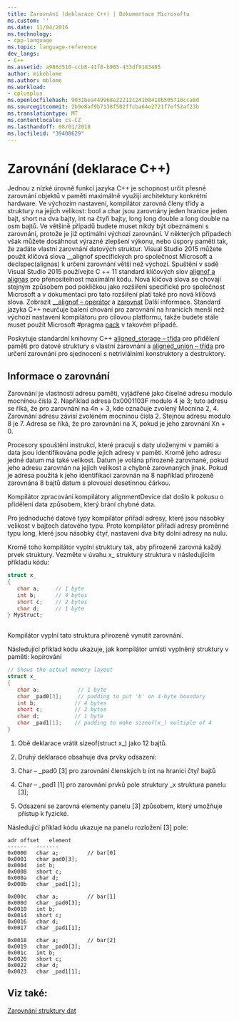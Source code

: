 ```yaml
---
title: Zarovnání (deklarace C++) | Dokumentace Microsoftu
ms.custom: ''
ms.date: 11/04/2016
ms.technology:
- cpp-language
ms.topic: language-reference
dev_langs:
- C++
ms.assetid: a986d510-ccb8-41f8-b905-433df9183485
author: mikeblome
ms.author: mblome
ms.workload:
- cplusplus
ms.openlocfilehash: 9031bea449968e22212c241b8418b505710cca8d
ms.sourcegitcommit: 2b9e8af9b7138f502ffcba64e2721f7ef52af23b
ms.translationtype: MT
ms.contentlocale: cs-CZ
ms.lasthandoff: 08/01/2018
ms.locfileid: "39408629"
---
```

# <a name="alignment-c-declarations"></a>Zarovnání (deklarace C++)
Jednou z nízké úrovně funkcí jazyka C++ je schopnost určit přesné zarovnání objektů v paměti maximálně využijí architektury konkrétní hardware. Ve výchozím nastavení, kompilátor zarovná členy třídy a struktury na jejich velikost: bool a char jsou zarovnány jeden hranice jeden bajt, short na dva bajty, int na čtyři bajty, long long double a long double na osm bajtů. Ve většině případů budete muset nikdy být obeznámeni s zarovnání, protože je již optimální výchozí zarovnání. V některých případech však můžete dosáhnout výrazné zlepšení výkonu, nebo úspory paměti tak, že zadáte vlastní zarovnání datových struktur. Visual Studio 2015 můžete použít klíčová slova __alignof specifických pro společnost Microsoft a declspec(alignas) k určení zarovnání větší než výchozí. Spuštění v sadě Visual Studio 2015 používejte C ++ 11 standard klíčových slov [alignof a alignas](../cpp/alignof-and-alignas-cpp.md) pro přenositelnost maximální kódu. Nová klíčová slova se chovají stejným způsobem pod pokličkou jako rozšíření specifické pro společnost Microsoft a v dokumentaci pro tato rozšíření platí také pro nová klíčová slova. Zobrazit [__alignof – operátor](../cpp/alignof-operator.md) a [zarovnat](../cpp/align-cpp.md) Další informace. Standard jazyka C++ neurčuje balení chování pro zarovnání na hranicích menší než výchozí nastavení kompilátoru pro cílovou platformu, takže budete stále muset použít Microsoft #pragma [pack](../preprocessor/pack.md) v takovém případě.  
  
 Poskytuje standardní knihovny C++ [aligned_storage – třída](../standard-library/aligned-storage-class.md) pro přidělení paměti pro datové struktury s vlastní zarovnání a [aligned_union – třída](../standard-library/aligned-union-class.md) pro určení zarovnání pro sjednocení s netriviálními konstruktory a destruktory.  
  
## <a name="about-alignment"></a>Informace o zarovnání  
 Zarovnání je vlastností adresu paměti, vyjádřené jako číselné adresu modulo mocninou čísla 2. Například adresa 0x0001103F modulo 4 je 3; tuto adresu se říká, že pro zarovnání na 4n + 3, kde označuje zvolený Mocnina 2, 4. Zarovnání adresu závisí zvoleném mocninou čísla 2. Stejnou adresu modulo 8 je 7. Adresa se říká, že pro zarovnání na X, pokud je jeho zarovnání Xn + 0.  
  
 Procesory spouštění instrukcí, které pracují s daty uloženými v paměti a data jsou identifikována podle jejich adresy v paměti. Kromě jeho adresu jedné datum má také velikost. Datum je volána přirozeně zarovnané, pokud jeho adresu zarovnán na jejich velikost a chybně zarovnaných jinak. Pokud je adresa použitá k jeho identifikaci zarovnán na 8 například přirozeně zarovnána 8 bajtů datum s plovoucí desetinnou čárkou.  
  
 Kompilátor zpracování kompilátory alignmentDevice dat došlo k pokusu o přidělení data způsobem, který brání chybné data.  
  
 Pro jednoduché datové typy kompilátor přiřadí adresy, které jsou násobky velikost v bajtech datového typu. Proto kompilátor přiřadí adresy proměnné typu long, které jsou násobky čtyř, nastavení dva bity dolní adresy na nulu.  
  
 Kromě toho kompilátor vyplní struktury tak, aby přirozeně zarovná každý prvek struktury. Vezměte v úvahu x_ struktury struktura v následujícím příkladu kódu:  
  
```cpp 
struct x_  
{  
   char a;     // 1 byte  
   int b;      // 4 bytes  
   short c;    // 2 bytes  
   char d;     // 1 byte  
} MyStruct;  
  
```  
  
 Kompilátor vyplní tato struktura přirozeně vynutit zarovnání.  
  
 Následující příklad kódu ukazuje, jak kompilátor umístí vyplněný struktury v paměti: kopírování  
  
```cpp 
// Shows the actual memory layout  
struct x_  
{  
   char a;            // 1 byte  
   char _pad0[3];     // padding to put 'b' on 4-byte boundary  
   int b;            // 4 bytes  
   short c;          // 2 bytes  
   char d;           // 1 byte  
   char _pad1[1];    // padding to make sizeof(x_) multiple of 4  
}  
```  
  
1.  Obě deklarace vrátit sizeof(struct x_) jako 12 bajtů.  
  
2.  Druhý deklarace obsahuje dva prvky odsazení:  
  
3.  Char – _pad0 [3] pro zarovnání členských b int na hranici čtyř bajtů  
  
4.  Char – _pad1 [1] pro zarovnání prvků pole struktury _x struktura panelu [3];  
  
5.  Odsazení se zarovná elementy panelu [3] způsobem, který umožňuje přístup k fyzické.  
  
 Následující příklad kódu ukazuje na panelu rozložení [3] pole:  
  
```  
adr offset   element  
------   -------  
0x0000   char a;         // bar[0]  
0x0001   char pad0[3];  
0x0004   int b;  
0x0008   short c;  
0x000a   char d;  
0x000b   char _pad1[1];  
  
0x000c   char a;         // bar[1]  
0x000d   char _pad0[3];  
0x0010   int b;  
0x0014   short c;  
0x0016   char d;  
0x0017   char _pad1[1];  
  
0x0018   char a;         // bar[2]  
0x0019   char _pad0[3];  
0x001c   int b;  
0x0020   short c;  
0x0022   char d;  
0x0023   char _pad1[1];  
```  
  
## <a name="see-also"></a>Viz také:  
 [Zarovnání struktury dat](http://en.wikipedia.org/wiki/Data_structure_alignment)